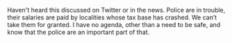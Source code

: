 Haven't heard this discussed on Twitter or in the news. Police are in trouble, their salaries are paid by localities whose tax base has crashed. We can’t take them for granted. I have no agenda, other than a need to be safe, and know that the police are an important part of that. 
